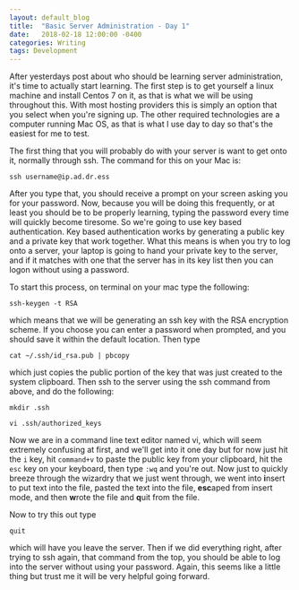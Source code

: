 ```yaml
---
layout: default_blog
title:  "Basic Server Administration - Day 1"
date:   2018-02-18 12:00:00 -0400
categories: Writing
tags: Development
---
```

After yesterdays post about who should be learning server administration, it's time to actually start learning. The first step is to get yourself a linux machine and install Centos 7 on it, as that is what we will be using throughout this. With most hosting providers this is simply an option that you select when you're signing up. The other required technologies are a computer running Mac OS, as that is what I use day to day so that's the easiest for me to test.

The first thing that you will probably do with your server is want to get onto it, normally through ssh. The command for this on your Mac is:

```ssh username@ip.ad.dr.ess```

After you type that, you should receive a prompt on your screen asking you for your password. Now, because you will be doing this frequently, or at least you should be to be properly learning, typing the password every time will quickly become tiresome. So we're going to use key based authentication. Key based authentication works by generating a public key and a private key that work together. What this means is when you try to log onto a server, your laptop is going to hand your private key to the server, and if it matches with one that the server has in its key list then you can logon without using a password.

To start this process, on terminal on your mac type the following: 

```ssh-keygen -t RSA```

which means that we will be generating an ssh key with the RSA encryption scheme. If you choose you can enter a password when prompted, and you should save it within the default location. Then type 

```cat ~/.ssh/id_rsa.pub | pbcopy```

which just copies the public portion of the key that was just created to the system clipboard. Then ssh to the server using the ssh command from above, and do the following:

```mkdir .ssh``` 

```vi .ssh/authorized_keys```

Now we are in a command line text editor named vi, which will seem extremely confusing at first, and we'll get into it one day but for now just hit the ```i``` key, hit ```command+v``` to paste the public key from your clipboard, hit the ```esc``` key on your keyboard, then type ```:wq``` and you're out. Now just to quickly breeze through the wizardry that we just went through, we went into **i**nsert to put text into the file, pasted the text into the file, **esc**aped from insert mode, and then **w**rote the file and **q**uit from the file.

Now to try this out type 

```quit```

which will have you leave the server. Then if we did everything right, after trying to ssh again, that command from the top, you should be able to log into the server without using your password. Again, this seems like a little thing but trust me it will be very helpful going forward.